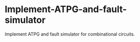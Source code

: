 # Implement-ATPG-and-fault-simulator
Implement ATPG and fault simulator for combinational circuits.
